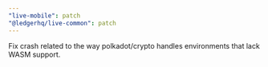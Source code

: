 ```yaml
---
"live-mobile": patch
"@ledgerhq/live-common": patch
---
```


Fix crash related to the way polkadot/crypto handles environments that lack WASM support.
